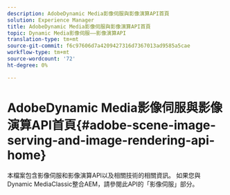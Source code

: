 ```yaml
---
description: AdobeDynamic Media影像伺服與影像演算API首頁
solution: Experience Manager
title: AdobeDynamic Media影像伺服與影像演算API首頁
topic: Dynamic Media影像伺服——影像演算API
translation-type: tm+mt
source-git-commit: f6c97606d7a4209427316d7367013ad9585a5cae
workflow-type: tm+mt
source-wordcount: '72'
ht-degree: 0%

---
```



# AdobeDynamic Media影像伺服與影像演算API首頁{#adobe-scene-image-serving-and-image-rendering-api-home}

本檔案包含影像伺服和影像演算API以及相關技術的相關資訊。 如果您與Dynamic MediaClassic整合AEM，請參閱此API的「影像伺服」部分。